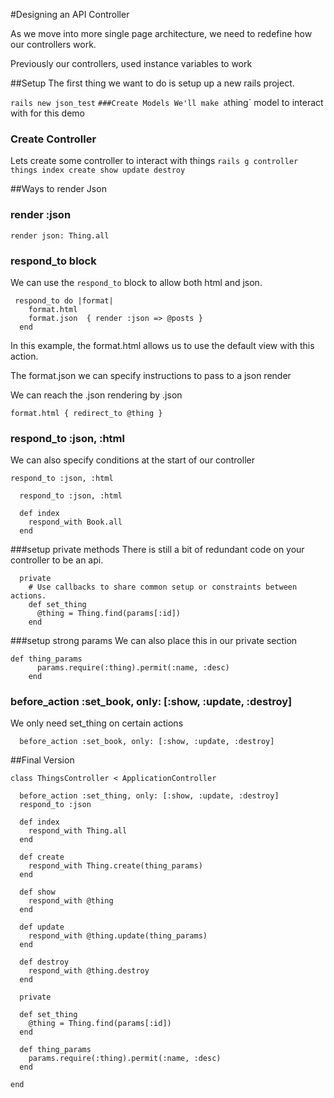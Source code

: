 #Designing an API Controller

As we move into more single page architecture, we need to redefine how our controllers work.

Previously our controllers, used instance variables to work 

##Setup
The first thing we want to do is setup up a new rails project.

`rails new json_test`
`
###Create Models
We'll make a `thing` model to interact with for this demo

### Create Controller
Lets create some controller to interact with things
`rails g controller things index create show update destroy`

##Ways to render Json

### render :json
```
render json: Thing.all
```
### respond_to block
We can use the `respond_to` block to allow both html and json.

```
 respond_to do |format|
    format.html  
    format.json  { render :json => @posts }
  end
  ```
In this example, the format.html allows us to use the default view with this action.

The format.json we can specify instructions to pass to a json render

We can reach the .json rendering by .json

`format.html { redirect_to @thing }`
  

### respond_to :json, :html
We can also specify conditions at the start of our controller


`respond_to :json, :html`



```
  respond_to :json, :html

  def index
    respond_with Book.all
  end
```



###setup private methods
There is still a bit of redundant code on your controller to be an api.

```
  private
    # Use callbacks to share common setup or constraints between actions.
    def set_thing
      @thing = Thing.find(params[:id])
    end
```
    

###setup strong params
We can also place this in our private section

```
def thing_params
      params.require(:thing).permit(:name, :desc)
    end
```

### before_action :set_book, only: [:show, :update, :destroy]

We only need  set_thing on certain actions

```
  before_action :set_book, only: [:show, :update, :destroy]
```

##Final Version
```
class ThingsController < ApplicationController

  before_action :set_thing, only: [:show, :update, :destroy]
  respond_to :json

  def index
    respond_with Thing.all
  end

  def create
    respond_with Thing.create(thing_params)
  end

  def show
    respond_with @thing
  end

  def update
    respond_with @thing.update(thing_params)
  end

  def destroy
    respond_with @thing.destroy
  end

  private

  def set_thing
    @thing = Thing.find(params[:id])
  end

  def thing_params
    params.require(:thing).permit(:name, :desc)
  end

end

```
